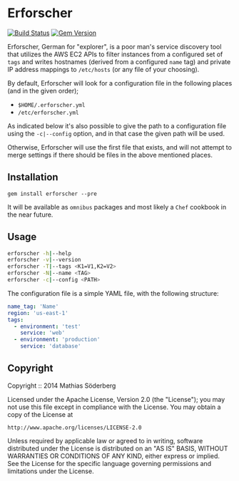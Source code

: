 # Erforscher

[![Build Status](https://travis-ci.org/mthssdrbrg/erforscher.svg?branch=master)](https://travis-ci.org/mthssdrbrg/erforscher)
[![Gem Version](https://badge.fury.io/rb/erforscher.svg)](http://badge.fury.io/rb/erforscher)

Erforscher, German for "explorer", is a poor man's service discovery tool that
utilizes the AWS EC2 APIs to filter instances from a configured set of `tags`
and writes hostnames (derived from a configured `name` tag) and private IP address
mappings to `/etc/hosts` (or any file of your choosing).

By default, Erforscher will look for a configuration file in the following
places (and in the given order);

* `$HOME/.erforscher.yml`
* `/etc/erforscher.yml`

As indicated below it's also possible to give the path to a configuration file
using the `-c|--config` option, and in that case the given path will be used.

Otherwise, Erforscher will use the first file that exists, and will not attempt
to merge settings if there should be files in the above mentioned places.

## Installation

```
gem install erforscher --pre
```

It will be available as `omnibus` packages and most likely a `Chef` cookbook in
the near future.

## Usage

```bash
erforscher -h|--help
erforscher -v|--version
erforscher -T|--tags <K1=V1,K2=V2>
erforscher -N|--name <TAG>
erforscher -c|--config <PATH>
```

The configuration file is a simple YAML file, with the following structure:

```yaml
name_tag: 'Name'
region: 'us-east-1'
tags:
  - environment: 'test'
    service: 'web'
  - environment: 'production'
    service: 'database'
```

## Copyright

Copyright :: 2014 Mathias Söderberg

Licensed under the Apache License, Version 2.0 (the "License");
you may not use this file except in compliance with the License.
You may obtain a copy of the License at

    http://www.apache.org/licenses/LICENSE-2.0

Unless required by applicable law or agreed to in writing, software
distributed under the License is distributed on an "AS IS" BASIS,
WITHOUT WARRANTIES OR CONDITIONS OF ANY KIND, either express or implied.
See the License for the specific language governing permissions and
limitations under the License.
